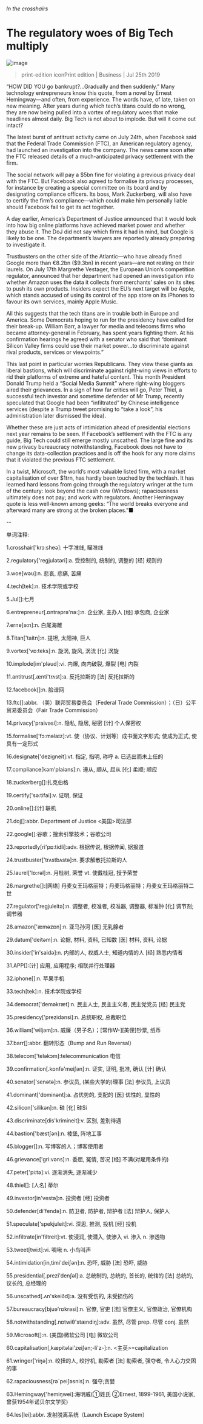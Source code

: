###### In the crosshairs
# The regulatory woes of Big Tech multiply 
![image](images/20190727_WBP506.jpg) 
> print-edition iconPrint edition | Business | Jul 25th 2019 
“HOW DID YOU go bankrupt?…Gradually and then suddenly.” Many technology entrepreneurs know this quote, from a novel by Ernest Hemingway—and often, from experience. The words have, of late, taken on new meaning. After years during which tech’s titans could do no wrong, they are now being pulled into a vortex of regulatory woes that make headlines almost daily. Big Tech is not about to implode. But will it come out intact? 
The latest burst of antitrust activity came on July 24th, when Facebook said that the Federal Trade Commission (FTC), an American regulatory agency, had launched an investigation into the company. The news came soon after the FTC released details of a much-anticipated privacy settlement with the firm. 
The social network will pay a $5bn fine for violating a previous privacy deal with the FTC. But Facebook also agreed to formalise its privacy processes, for instance by creating a special committee on its board and by designating compliance officers. Its boss, Mark Zuckerberg, will also have to certify the firm’s compliance—which could make him personally liable should Facebook fail to get its act together. 
A day earlier, America’s Department of Justice announced that it would look into how big online platforms have achieved market power and whether they abuse it. The DoJ did not say which firms it had in mind, but Google is likely to be one. The department’s lawyers are reportedly already preparing to investigate it. 
Trustbusters on the other side of the Atlantic—who have already fined Google more than €8.2bn ($9.3bn) in recent years—are not resting on their laurels. On July 17th Margrethe Vestager, the European Union’s competition regulator, announced that her department had opened an investigation into whether Amazon uses the data it collects from merchants’ sales on its sites to push its own products. Insiders expect the EU’s next target will be Apple, which stands accused of using its control of the app store on its iPhones to favour its own services, mainly Apple Music. 
All this suggests that the tech titans are in trouble both in Europe and America. Some Democrats hoping to run for the presidency have called for their break-up. William Barr, a lawyer for media and telecoms firms who became attorney-general in February, has spent years fighting them. At his confirmation hearings he agreed with a senator who said that “dominant Silicon Valley firms could use their market power...to discriminate against rival products, services or viewpoints.” 
This last point in particular worries Republicans. They view these giants as liberal bastions, which will discriminate against right-wing views in efforts to rid their platforms of extreme and hateful content. This month President Donald Trump held a “Social Media Summit” where right-wing bloggers aired their grievances. In a sign of how far critics will go, Peter Thiel, a successful tech investor and sometime defender of Mr Trump, recently speculated that Google had been “infiltrated” by Chinese intelligence services (despite a Trump tweet promising to “take a look”, his administration later dismissed the idea). 
Whether these are just acts of intimidation ahead of presidential elections next year remains to be seen. If Facebook’s settlement with the FTC is any guide, Big Tech could still emerge mostly unscathed. The large fine and its new privacy bureaucracy notwithstanding, Facebook does not have to change its data-collection practices and is off the hook for any more claims that it violated the previous FTC settlement. 
In a twist, Microsoft, the world’s most valuable listed firm, with a market capitalisation of over $1trn, has hardly been touched by the techlash. It has learned hard lessons from going through the regulatory wringer at the turn of the century: look beyond the cash cow (Windows); rapaciousness ultimately does not pay; and work with regulators. Another Hemingway quote is less well-known among geeks: “The world breaks everyone and afterward many are strong at the broken places.”■ 
-- 
 单词注释:
1.crosshair['krɔ:sheə]: 十字准线, 瞄准线 
2.regulatory['regjulәtәri]:a. 受控制的, 统制的, 调整的 [经] 规则的 
3.woe[wәu]:n. 悲哀, 悲痛, 苦痛 
4.tech[tek]:n. 技术学院或学校 
5.Jul[]:七月 
6.entrepreneur[.ɒntrәprә'nә:]:n. 企业家, 主办人 [经] 承包商, 企业家 
7.erne[ә:n]:n. 白尾海雕 
8.Titan['taitn]:n. 提坦, 太阳神, 巨人 
9.vortex['vɒ:teks]:n. 旋涡, 旋风, 涡流 [化] 涡旋 
10.implode[im'plәud]:vi. 内爆, 向内破裂, 爆裂 [电] 内裂 
11.antitrust[.ænti'trʌst]:a. 反托拉斯的 [法] 反托拉斯的 
12.facebook[]:n. 脸谱网 
13.ftc[]:abbr. （美）联邦贸易委员会（Federal Trade Commission）；（日）公平贸易委员会（Fair Trade Commission） 
14.privacy['praivәsi]:n. 隐私, 隐居, 秘密 [计] 个人保密权 
15.formalise['fɔ:məlaɪz]:vt. 使（协议、计划等）成书面文字形式; 使成为正式, 使具有一定形式 
16.designate['dezigneit]:vt. 指定, 指明, 称呼 a. 已选出而未上任的 
17.compliance[kәm'plaiәns]:n. 遵从, 顺从, 屈从 [化] 柔顺; 顺应 
18.zuckerberg[]:扎克伯格 
19.certify['sә:tifai]:v. 证明, 保证 
20.online[]:[计] 联机 
21.doj[]:abbr. Department of Justice <美国>司法部 
22.google[]:谷歌；搜索引擎技术；谷歌公司 
23.reportedly[ri'pɒ:tidli]:adv. 根据传说, 根据传闻, 据报道 
24.trustbuster['trʌstbʌstә]:n. 要求解散托拉斯的人 
25.laurel['lɒ:rәl]:n. 月桂树, 荣誉 vt. 使戴桂冠, 授予荣誉 
26.margrethe[]:[网络] 丹麦女王玛格丽特；丹麦玛格丽特；丹麦女王玛格丽特二世 
27.regulator['regjuleitә]:n. 调整者, 校准者, 校准器, 调整器, 标准钟 [化] 调节剂; 调节器 
28.amazon['æmәzɒn]:n. 亚马孙河 [医] 无乳腺者 
29.datum['deitәm]:n. 论据, 材料, 资料, 已知数 [医] 材料, 资料, 论据 
30.insider['in'saidә]:n. 内部的人, 权威人士, 知道内情的人 [经] 熟悉内情者 
31.APP[]:[计] 应用, 应用程序; 相联并行处理器 
32.iphone[]:n. 苹果手机 
33.tech[tek]:n. 技术学院或学校 
34.democrat['demәkræt]:n. 民主人士, 民主主义者, 民主党党员 [经] 民主党 
35.presidency['prezidәnsi]:n. 总统职权, 总裁职位 
36.william['wiljәm]:n. 威廉（男子名）；[常作W-][美俚]钞票, 纸币 
37.barr[]:abbr. 翻转形态（Bump and Run Reversal） 
38.telecom['telәkɔm]:telecommunication 电信 
39.confirmation[.kɒnfә'meiʃәn]:n. 证实, 证明, 批准, 确认 [计] 确认 
40.senator['senәtә]:n. 参议员, (某些大学的)理事 [法] 参议员, 上议员 
41.dominant['dɒminәnt]:a. 占优势的, 支配的 [医] 优性的, 显性的 
42.silicon['silikәn]:n. 硅 [化] 硅Si 
43.discriminate[dis'krimineit]:v. 区别, 差别待遇 
44.bastion['bæstʃәn]:n. 棱堡, 阵地工事 
45.blogger[]:n. 写博客的人；博客使用者 
46.grievance['gri:vәns]:n. 委屈, 冤情, 苦况 [经] 不满(对雇用条件的) 
47.peter['pi:tә]:vi. 逐渐消失, 逐渐减少 
48.thiel[]: [人名] 蒂尔 
49.investor[in'vestә]:n. 投资者 [经] 投资者 
50.defender[di'fendә]:n. 防卫者, 防护者, 辩护者 [法] 辩护人, 保护人 
51.speculate['spekjuleit]:vi. 深思, 推测, 投机 [经] 投机 
52.infiltrate[in'filtreit]:vt. 使浸润, 使潜入, 使渗入 vi. 渗入 n. 渗透物 
53.tweet[twi:t]:vi. 啁啾 n. 小鸟叫声 
54.intimidation[in,timi'deiʃәn]:n. 恐吓, 威胁 [法] 恐吓, 威胁 
55.presidential[.prezi'denʃәl]:a. 总统制的, 总统的, 首长的, 统辖的 [法] 总统的, 议长的, 总经理的 
56.unscathed[.ʌn'skeiðd]:a. 没有受伤的, 未受损伤的 
57.bureaucracy[bjuә'rɒkrәsi]:n. 官僚, 官吏 [法] 官僚主义, 官僚政治, 官僚机构 
58.notwithstanding[.nɒtwiθ'stændiŋ]:adv. 虽然, 尽管 prep. 尽管 conj. 虽然 
59.Microsoft[]:n. (美国)微软公司 [电] 微软公司 
60.capitalisation[,kæpitәlai'zeiʃən;-li'z-]:n. <主英>=capitalization 
61.wringer['riŋә]:n. 绞扭的人, 绞拧机, 勒索者 [法] 勒索者, 强夺者, 令人心力交困的事 
62.rapaciousness[rәˊpeiʃәsnis]:n. 强夺;贪婪 
63.Hemingway['hemiŋwei]:海明威(①姓氏 ②Ernest, 1899-1961, 美国小说家, 曾获1954年诺贝尔文学奖) 
64.les[lei]:abbr. 发射脱离系统（Launch Escape System） 
